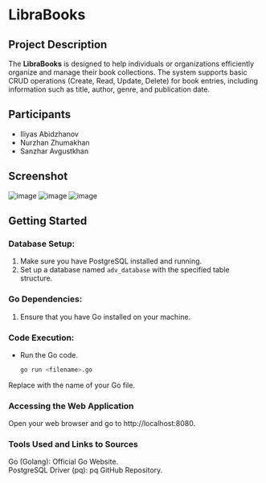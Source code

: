 # LibraBooks

## Project Description

The **LibraBooks** is designed to help individuals or organizations efficiently organize and manage their book collections. The system supports basic CRUD operations (Create, Read, Update, Delete) for book entries, including information such as title, author, genre, and publication date.

## Participants

- Iliyas Abidzhanov
- Nurzhan Zhumakhan
- Sanzhar Avgustkhan

## Screenshot

![image](https://github.com/ilich956/2task/assets/125411778/bb139968-36b8-45a8-9b47-13ab8fc04317)
![image](https://github.com/ilich956/LibraBooks/assets/125411778/536895aa-68f6-4bd6-9718-b1d31ddd1cd1)
![image](https://github.com/ilich956/LibraBooks/assets/125411778/c2d5ca19-9ed0-43ae-80d4-8f6246433712)



## Getting Started

### Database Setup:

1. Make sure you have PostgreSQL installed and running.
2. Set up a database named `adv_database` with the specified table structure.


### Go Dependencies:

1. Ensure that you have Go installed on your machine.

### Code Execution:

- Run the Go code.

  ```bash
  go run <filename>.go

Replace <filename> with the name of your Go file.

### Accessing the Web Application
Open your web browser and go to http://localhost:8080.

### Tools Used and Links to Sources
Go (Golang): Official Go Website. </br>
PostgreSQL Driver (pq): pq GitHub Repository.

